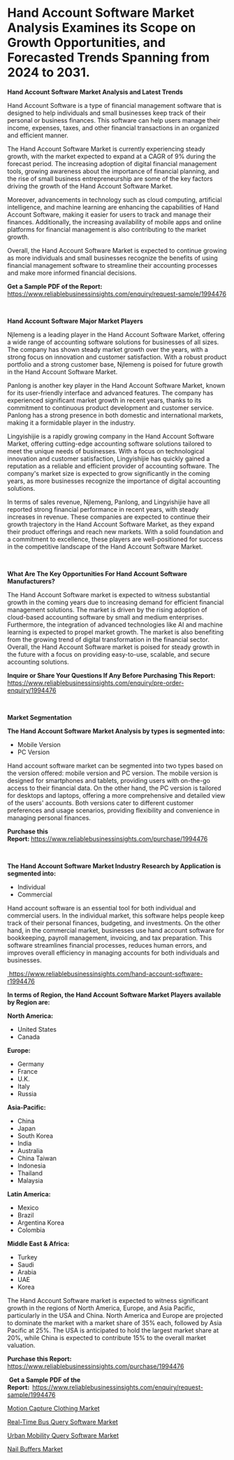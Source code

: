 <p><h1>Hand Account Software Market Analysis Examines its Scope on Growth Opportunities, and Forecasted Trends Spanning from 2024 to 2031.</h1></p><p><strong>Hand Account Software Market Analysis and Latest Trends</strong></p>
<p><p>Hand Account Software is a type of financial management software that is designed to help individuals and small businesses keep track of their personal or business finances. This software can help users manage their income, expenses, taxes, and other financial transactions in an organized and efficient manner.</p><p>The Hand Account Software Market is currently experiencing steady growth, with the market expected to expand at a CAGR of 9% during the forecast period. The increasing adoption of digital financial management tools, growing awareness about the importance of financial planning, and the rise of small business entrepreneurship are some of the key factors driving the growth of the Hand Account Software Market.</p><p>Moreover, advancements in technology such as cloud computing, artificial intelligence, and machine learning are enhancing the capabilities of Hand Account Software, making it easier for users to track and manage their finances. Additionally, the increasing availability of mobile apps and online platforms for financial management is also contributing to the market growth.</p><p>Overall, the Hand Account Software Market is expected to continue growing as more individuals and small businesses recognize the benefits of using financial management software to streamline their accounting processes and make more informed financial decisions.</p></p>
<p><strong>Get a Sample PDF of the Report:&nbsp;</strong> <a href="https://www.reliablebusinessinsights.com/enquiry/request-sample/1994476">https://www.reliablebusinessinsights.com/enquiry/request-sample/1994476</a></p>
<p>&nbsp;</p>
<p><strong>Hand Account Software Major Market Players</strong></p>
<p><p>Njlemeng is a leading player in the Hand Account Software Market, offering a wide range of accounting software solutions for businesses of all sizes. The company has shown steady market growth over the years, with a strong focus on innovation and customer satisfaction. With a robust product portfolio and a strong customer base, Njlemeng is poised for future growth in the Hand Account Software Market.</p><p>Panlong is another key player in the Hand Account Software Market, known for its user-friendly interface and advanced features. The company has experienced significant market growth in recent years, thanks to its commitment to continuous product development and customer service. Panlong has a strong presence in both domestic and international markets, making it a formidable player in the industry.</p><p>Lingyishijie is a rapidly growing company in the Hand Account Software Market, offering cutting-edge accounting software solutions tailored to meet the unique needs of businesses. With a focus on technological innovation and customer satisfaction, Lingyishijie has quickly gained a reputation as a reliable and efficient provider of accounting software. The company's market size is expected to grow significantly in the coming years, as more businesses recognize the importance of digital accounting solutions.</p><p>In terms of sales revenue, Njlemeng, Panlong, and Lingyishijie have all reported strong financial performance in recent years, with steady increases in revenue. These companies are expected to continue their growth trajectory in the Hand Account Software Market, as they expand their product offerings and reach new markets. With a solid foundation and a commitment to excellence, these players are well-positioned for success in the competitive landscape of the Hand Account Software Market.</p></p>
<p>&nbsp;</p>
<p><strong>What Are The Key Opportunities For Hand Account Software Manufacturers?</strong></p>
<p><p>The Hand Account Software market is expected to witness substantial growth in the coming years due to increasing demand for efficient financial management solutions. The market is driven by the rising adoption of cloud-based accounting software by small and medium enterprises. Furthermore, the integration of advanced technologies like AI and machine learning is expected to propel market growth. The market is also benefiting from the growing trend of digital transformation in the financial sector. Overall, the Hand Account Software market is poised for steady growth in the future with a focus on providing easy-to-use, scalable, and secure accounting solutions.</p></p>
<p><strong>Inquire or Share Your Questions If Any Before Purchasing This Report:</strong> <a href="https://www.reliablebusinessinsights.com/enquiry/pre-order-enquiry/1994476">https://www.reliablebusinessinsights.com/enquiry/pre-order-enquiry/1994476</a></p>
<p>&nbsp;</p>
<p><strong>Market Segmentation</strong></p>
<p><strong>The Hand Account Software Market Analysis by types is segmented into:</strong></p>
<p><ul><li>Mobile Version</li><li>PC Version</li></ul></p>
<p><p>Hand account software market can be segmented into two types based on the version offered: mobile version and PC version. The mobile version is designed for smartphones and tablets, providing users with on-the-go access to their financial data. On the other hand, the PC version is tailored for desktops and laptops, offering a more comprehensive and detailed view of the users' accounts. Both versions cater to different customer preferences and usage scenarios, providing flexibility and convenience in managing personal finances.</p></p>
<p><strong>Purchase this Report:&nbsp;</strong><a href="https://www.reliablebusinessinsights.com/purchase/1994476">https://www.reliablebusinessinsights.com/purchase/1994476</a></p>
<p>&nbsp;</p>
<p><strong>The Hand Account Software Market Industry Research by Application is segmented into:</strong></p>
<p><ul><li>Individual</li><li>Commercial</li></ul></p>
<p><p>Hand account software is an essential tool for both individual and commercial users. In the individual market, this software helps people keep track of their personal finances, budgeting, and investments. On the other hand, in the commercial market, businesses use hand account software for bookkeeping, payroll management, invoicing, and tax preparation. This software streamlines financial processes, reduces human errors, and improves overall efficiency in managing accounts for both individuals and businesses.</p></p>
<p><a href="https://www.reliablebusinessinsights.com/hand-account-software-r1994476">&nbsp;https://www.reliablebusinessinsights.com/hand-account-software-r1994476</a></p>
<p><strong>In terms of Region, the Hand Account Software Market Players available by Region are:</strong></p>
<p>
    <p> <strong> North America: </strong>
        <ul>
            <li>United States</li>
            <li>Canada</li>
        </ul>
        </p> 
    <p> <strong> Europe: </strong>
        <ul>
            <li>Germany</li>
            <li>France</li>
            <li>U.K.</li>
            <li>Italy</li>
            <li>Russia</li>
        </ul>
        </p> 
    <p> <strong> Asia-Pacific: </strong>
        <ul>
            <li>China</li>
            <li>Japan</li>
            <li>South Korea</li>
            <li>India</li>
            <li>Australia</li>
            <li>China Taiwan</li>
            <li>Indonesia</li>
            <li>Thailand</li>
            <li>Malaysia</li>
        </ul>
        </p> 
    <p> <strong> Latin America: </strong>
        <ul>
            <li>Mexico</li>
            <li>Brazil</li>
            <li>Argentina Korea</li>
            <li>Colombia</li>
        </ul>
        </p> 
    <p> <strong> Middle East & Africa: </strong>
        <ul>
            <li>Turkey</li>
            <li>Saudi</li>
            <li>Arabia</li>
            <li>UAE</li>
            <li>Korea</li>
        </ul>
    </p>
    </p>
<p><p>The Hand Account Software market is expected to witness significant growth in the regions of North America, Europe, and Asia Pacific, particularly in the USA and China. North America and Europe are projected to dominate the market with a market share of 35% each, followed by Asia Pacific at 25%. The USA is anticipated to hold the largest market share at 20%, while China is expected to contribute 15% to the overall market valuation.</p></p>
<p><strong>Purchase this Report: </strong><a href="https://www.reliablebusinessinsights.com/purchase/1994476">https://www.reliablebusinessinsights.com/purchase/1994476</a></p>
<p>&nbsp;<strong>Get a Sample PDF of the Report:&nbsp;&nbsp;</strong><a href="https://www.reliablebusinessinsights.com/enquiry/request-sample/1994476">https://www.reliablebusinessinsights.com/enquiry/request-sample/1994476</a></p>
<p><strong></strong></p>
<p><p><a href="https://medium.com/@sallyselcenk46/motion-capture-clothing-market-a-global-and-regional-analysis-2024-2031-68c593f9e06f">Motion Capture Clothing Market</a></p><p><a href="https://github.com/ranaacryptoaddmin/Market-Research-Report-List-1/blob/main/real-time-bus-query-software-market.md">Real-Time Bus Query Software Market</a></p><p><a href="https://github.com/RoccoManning/Market-Research-Report-List-6/blob/main/urban-mobility-query-software-market.md">Urban Mobility Query Software Market</a></p><p><a href="https://medium.com/@kelleebernier1851/nail-buffers-market-size-share-trends-analysis-report-by-end-use-home-use-commercial-use-by-39d165599878">Nail Buffers Market</a></p></p>